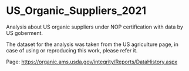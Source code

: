 # US_Organic_Suppliers_2021

Analysis about US organic suppliers under NOP certification with data by US goberment.

The dataset for the analysis was taken from the US agriculture page, in case of using or reproducing this work, please refer it.

Page: https://organic.ams.usda.gov/integrity/Reports/DataHistory.aspx




